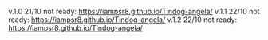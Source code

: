 v.1.0 21/10 not ready: https://iampsr8.github.io/Tindog-angela/
v.1.1 22/10 not ready: https://iampsr8.github.io/Tindog-angela/
v.1.2 22/10 not ready: https://iampsr8.github.io/Tindog-angela/

